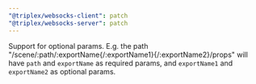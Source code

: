 ```yaml
---
"@triplex/websocks-client": patch
"@triplex/websocks-server": patch
---
```


Support for optional params. E.g. the path "/scene/:path/:exportName{/:exportName1}{/:exportName2}/props" will have `path` and `exportName` as required params, and `exportName1` and `exportName2` as optional params.
